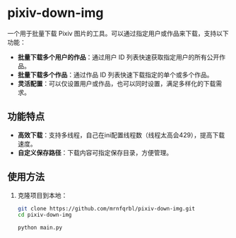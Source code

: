 # pixiv-down-img

一个用于批量下载 Pixiv 图片的工具。可以通过指定用户或作品来下载，支持以下功能：

- **批量下载多个用户的作品**：通过用户 ID 列表快速获取指定用户的所有公开作品。
- **批量下载多个作品**：通过作品 ID 列表快速下载指定的单个或多个作品。
- **灵活配置**：可以仅设置用户或作品，也可以同时设置，满足多样化的下载需求。

## 功能特点

- **高效下载**：支持多线程，自己在ini配置线程数（线程太高会429），提高下载速度。
- **自定义保存路径**：下载内容可指定保存目录，方便管理。

## 使用方法

1. 克隆项目到本地：
   ```bash
   git clone https://github.com/mrnfqrbl/pixiv-down-img.git
   cd pixiv-down-img
   
   python main.py
